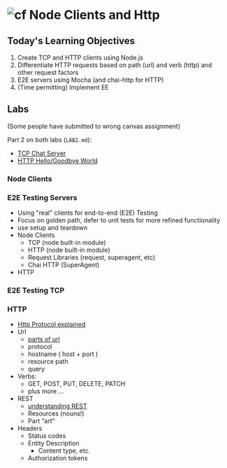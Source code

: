 ![cf](http://i.imgur.com/7v5ASc8.png) Node Clients and Http
===

## Today's Learning Objectives

1. Create TCP and HTTP clients using Node.js
2. Differentiate HTTP requests based on path (url) and verb (http) and other request factors
3. E2E servers using Mocha (and chai-http for HTTP)
4. (Time permitting) Implement EE

## Labs

(Some people have submitted to wrong canvas assignment)

Part 2 on both labs (`LAB2.md`):

* [TCP Chat Server](https://github.com/codefellows-portland-javascript-401d4/tcp-chat-server)
* [HTTP Hello/Goodbye World](https://github.com/codefellows-portland-javascript-401d4/http-hello-goodbye-world)

### Node Clients



### E2E Testing Servers

* Using "real" clients for end-to-end (E2E) Testing
* Focus on golden path, defer to unit tests for more refined functionality 
* use setup and teardown
* Node Clients
	* TCP (node built-in module)
	* HTTP (node built-in module)
	* Request Libraries (request, superagent, etc)
	* Chai HTTP (SuperAgent)
* HTTP

### E2E Testing TCP


### HTTP

* [ Http Protocol explained ](http://code.tutsplus.com/tutorials/http-the-protocol-every-web-developer-must-know-part-1--net-31177)
* Url
	* [parts of url](http://bl.ocks.org/abernier/3070589)
	* protocol
	* hostname ( host + port )
	* resource path
	* query
* Verbs: 
	* GET, POST, PUT, DELETE, PATCH
	* plus more ...
* REST
	* [understanding REST](https://spring.io/understanding/REST)
	* Resources (nouns!)
	* Part “art”
* Headers
	* Status codes
	* Entity Description
		* Content type, etc.
	* Authorization tokens

